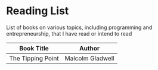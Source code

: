 # Reading List

List of books on various topics, including programming and entrepreneurship, that I have read or intend to read

| Book Title | Author |
|------------|--------|
| The Tipping Point | Malcolm Gladwell |
